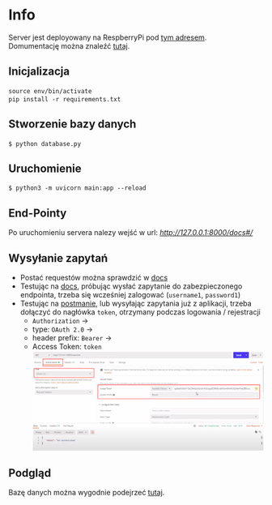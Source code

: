 # Info
Server jest deployowany na RespberryPi pod [tym adresem](http://5.104.252.32:8000).<br/>
Domumentację można znaleźć [tutaj](http://5.104.252.32:8000/docs).


## Inicjalizacja
```
source env/bin/activate
pip install -r requirements.txt
```
## Stworzenie bazy danych
```
$ python database.py
```
## Uruchomienie
```
$ python3 -m uvicorn main:app --reload
```

## End-Pointy
Po uruchomieniu servera nalezy wejść w url: *http://127.0.0.1:8000/docs#/*

## Wysyłanie zapytań
* Postać requestów można sprawdzić w [docs](http://127.0.0.1:8000/docs#/)
* Testując na [docs](*http://127.0.0.1:8000/docs#/*), próbując wysłać zapytanie do zabezpieczonego endpointa, trzeba się wcześniej zalogować (`username1`, `password1`)
* Testując na [postmanie](https://www.postman.com/), lub wysyłając zapytania już z aplikacji, trzeba dołączyć do nagłówka `token`, otrzymany podczas logowania / rejestracji
    * `Authorization` ->
    * type: `OAuth 2.0` ->
    * header prefix: `Bearer` ->
    * Access Token: `token`
![](../README_imgs/postman.png)

## Podgląd
Bazę danych można wygodnie podejrzeć [tutaj](https://inloop.github.io/sqlite-viewer/).
